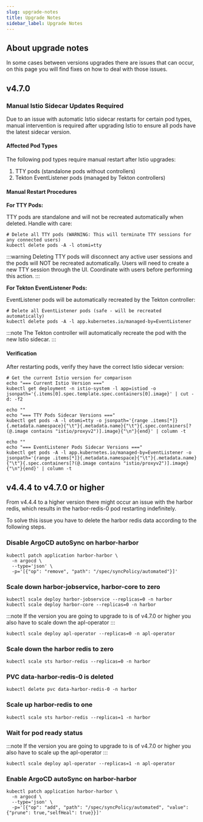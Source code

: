 ```yaml
---
slug: upgrade-notes
title: Upgrade Notes
sidebar_label: Upgrade Notes
---
```


## About upgrade notes

In some cases between versions upgrades there are issues that can occur, on this page you will find fixes on how to deal with those issues.

## v4.7.0

### Manual Istio Sidecar Updates Required

Due to an issue with automatic Istio sidecar restarts for certain pod types, manual intervention is required after upgrading Istio to ensure all pods have the latest sidecar version.

#### Affected Pod Types

The following pod types require manual restart after Istio upgrades:

1. TTY pods (standalone pods without controllers)
2. Tekton EventListener pods (managed by Tekton controllers)

#### Manual Restart Procedures

**For TTY Pods:**

TTY pods are standalone and will not be recreated automatically when deleted. Handle with care:

```shell
# Delete all TTY pods (WARNING: This will terminate TTY sessions for any connected users)
kubectl delete pods -A -l otomi=tty
```

:::warning
Deleting TTY pods will disconnect any active user sessions and the pods will NOT be recreated automatically. Users will need to create a new TTY session through the UI. Coordinate with users before performing this action.
:::

**For Tekton EventListener Pods:**

EventListener pods will be automatically recreated by the Tekton controller:

```shell
# Delete all EventListener pods (safe - will be recreated automatically)
kubectl delete pods -A -l app.kubernetes.io/managed-by=EventListener
```

:::note
The Tekton controller will automatically recreate the pod with the new Istio sidecar.
:::

#### Verification

After restarting pods, verify they have the correct Istio sidecar version:

```shell
# Get the current Istio version for comparison
echo "=== Current Istio Version ==="
kubectl get deployment -n istio-system -l app=istiod -o jsonpath='{.items[0].spec.template.spec.containers[0].image}' | cut -d: -f2

echo ""
echo "=== TTY Pods Sidecar Versions ==="
kubectl get pods -A -l otomi=tty -o jsonpath='{range .items[*]}{.metadata.namespace}{"\t"}{.metadata.name}{"\t"}{.spec.containers[?(@.image contains "istio/proxyv2")].image}{"\n"}{end}' | column -t

echo ""
echo "=== EventListener Pods Sidecar Versions ==="
kubectl get pods -A -l app.kubernetes.io/managed-by=EventListener -o jsonpath='{range .items[*]}{.metadata.namespace}{"\t"}{.metadata.name}{"\t"}{.spec.containers[?(@.image contains "istio/proxyv2")].image}{"\n"}{end}' | column -t
```

## v4.4.4 to v4.7.0 or higher

From v4.4.4 to a higher version there might occur an issue with the harbor redis, which results in the harbor-redis-0 pod restarting indefinitely.

To solve this issue you have to delete the harbor redis data according to the following steps.

### Disable ArgoCD autoSync on harbor-harbor
```shell
kubectl patch application harbor-harbor \
  -n argocd \
  --type='json' \
  -p='[{"op": "remove", "path": "/spec/syncPolicy/automated"}]'
```

### Scale down harbor-jobservice, harbor-core to zero
```shell
kubectl scale deploy harbor-jobservice --replicas=0 -n harbor
kubectl scale deploy harbor-core --replicas=0 -n harbor
```

:::note
If the version you are going to upgrade to is of v4.7.0 or higher you also have to scale down the apl-operator
:::

```shell
kubectl scale deploy apl-operator --replicas=0 -n apl-operator
```

### Scale down the harbor redis to zero
```shell
kubectl scale sts harbor-redis --replicas=0 -n harbor
```

### PVC data-harbor-redis-0 is deleted
```shell
kubectl delete pvc data-harbor-redis-0 -n harbor
```

### Scale up harbor-redis to one
```shell
kubectl scale sts harbor-redis --replicas=1 -n harbor
```

### Wait for pod ready status
:::note
If the version you are going to upgrade to is of v4.7.0 or higher you also have to scale up the apl-operator
:::

```shell
kubectl scale deploy apl-operator --replicas=1 -n apl-operator
```

### Enable ArgoCD autoSync on harbor-harbor
```shell
kubectl patch application harbor-harbor \
  -n argocd \
  --type='json' \
  -p='[{"op": "add", "path": "/spec/syncPolicy/automated", "value": {"prune": true,"selfHeal": true}}]'
  ```
